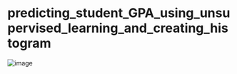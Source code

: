 # predicting_student_GPA_using_unsupervised_learning_and_creating_histogram











![image](https://user-images.githubusercontent.com/114800813/234938214-4688ad14-45cc-4d3e-bc60-b7a71597eec7.png)
